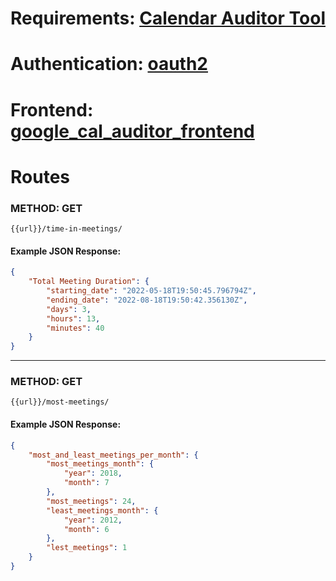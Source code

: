 # Requirements: [Calendar Auditor Tool](./Avoma_Backend_Position_-_Calendar.pdf)
# Authentication: [oauth2](https://developers.google.com/identity/protocols/oauth2)


# Frontend: [google_cal_auditor_frontend](https://github.com/dnierman0920/google_cal_auditor_frontend)

# Routes

### METHOD: GET
 ```
 {{url}}/time-in-meetings/
```
#### Example JSON Response:
```JSON
{
    "Total Meeting Duration": {
        "starting_date": "2022-05-18T19:50:45.796794Z",
        "ending_date": "2022-08-18T19:50:42.356130Z",
        "days": 3,
        "hours": 13,
        "minutes": 40
    }
}
```
---
### METHOD: GET
 ```
 {{url}}/most-meetings/
```
#### Example JSON Response:
```JSON
{
    "most_and_least_meetings_per_month": {
        "most_meetings_month": {
            "year": 2018,
            "month": 7
        },
        "most_meetings": 24,
        "least_meetings_month": {
            "year": 2012,
            "month": 6
        },
        "lest_meetings": 1
    }
}
```